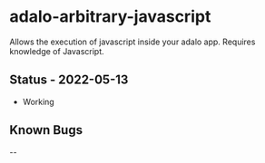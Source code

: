 # adalo-arbitrary-javascript
Allows the execution of javascript inside your adalo app.
Requires knowledge of Javascript.


## Status - 2022-05-13
- Working

## Known Bugs
--
